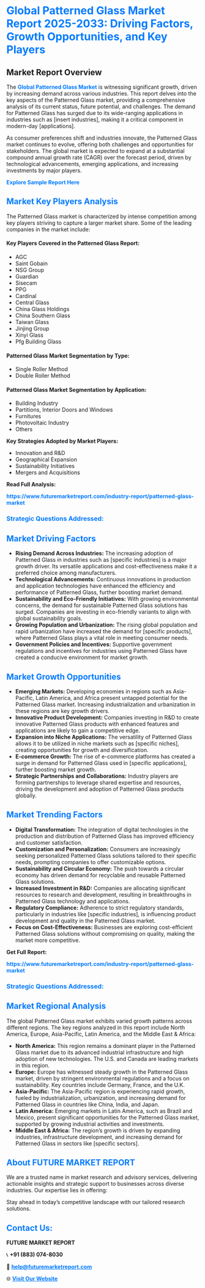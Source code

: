 <h1 style="color: #007BFF;">Global Patterned Glass Market Report 2025-2033: Driving Factors, Growth Opportunities, and Key Players</h1>

<section id="overview">
<h2>Market Report Overview</h2>
<p>The <a href="https://www.futuremarketreport.com/industry-report/patterned-glass-market" style="color: #007BFF; text-decoration: none;"><strong>Global Patterned Glass Market</strong></a> is witnessing significant growth, driven by increasing demand across various industries. This report delves into the key aspects of the Patterned Glass market, providing a comprehensive analysis of its current status, future potential, and challenges. The demand for Patterned Glass has surged due to its wide-ranging applications in industries such as [insert industries], making it a critical component in modern-day [applications].</p>
<p>As consumer preferences shift and industries innovate, the Patterned Glass market continues to evolve, offering both challenges and opportunities for stakeholders. The global market is expected to expand at a substantial compound annual growth rate (CAGR) over the forecast period, driven by technological advancements, emerging applications, and increasing investments by major players.</p>
</section>

<section id="overview">
<p><a href="https://www.futuremarketreport.com/request-sample/reportId=83402" style="color: #007BFF; text-decoration: none;"><strong>Explore Sample Report Here</strong></a></p>
</section>

<section id="key-players">
<h2 style="color: #007BFF;">Market Key Players Analysis</h2>
<p>The Patterned Glass market is characterized by intense competition among key players striving to capture a larger market share. Some of the leading companies in the market include:</p>
<h4>Key Players Covered in the Patterned Glass Report:</h4>
<ul><li>AGC</li><li>Saint Gobain</li><li>NSG Group</li><li>Guardian</li><li>Sisecam</li><li>PPG</li><li>Cardinal</li><li>Central Glass</li><li>China Glass Holdings</li><li>China Southern Glass</li><li>Taiwan Glass</li><li>Jinjing Group</li><li>Xinyi Glass</li><li>Pfg Building Glass</li></ul>
<h4>Patterned Glass Market Segmentation by Type:</h4>
<ul><li>Single Roller Method</li><li>Double Roller Method</li></ul>

<h4>Patterned Glass Market Segmentation by Application:</h4>
<ul><li>Building Industry</li><li>Partitions, Interior Doors and Windows</li><li>Furnitures</li><li>Photovoltaic Industry</li><li>Others</li></ul>
<p><strong>Key Strategies Adopted by Market Players:</strong></p>
<ul>
<li>Innovation and R&D</li>
<li>Geographical Expansion</li>
<li>Sustainability Initiatives</li>
<li>Mergers and Acquisitions</li>
</ul>
</section>

<section>
<p><strong>Read Full Analysis: </strong></p><a href="https://www.futuremarketreport.com/industry-report/patterned-glass-market" style="color: #007BFF; text-decoration: none;"><strong>https://www.futuremarketreport.com/industry-report/patterned-glass-market</strong></a>
<h3 style="color: #007BFF;">Strategic Questions Addressed:</h3>
</section>

<section id="driving-factors">
<h2 style="color: #007BFF;">Market Driving Factors</h2>
<ul>
<li><strong>Rising Demand Across Industries:</strong> The increasing adoption of Patterned Glass in industries such as [specific industries] is a major growth driver. Its versatile applications and cost-effectiveness make it a preferred choice among manufacturers.</li>
<li><strong>Technological Advancements:</strong> Continuous innovations in production and application technologies have enhanced the efficiency and performance of Patterned Glass, further boosting market demand.</li>
<li><strong>Sustainability and Eco-Friendly Initiatives:</strong> With growing environmental concerns, the demand for sustainable Patterned Glass solutions has surged. Companies are investing in eco-friendly variants to align with global sustainability goals.</li>
<li><strong>Growing Population and Urbanization:</strong> The rising global population and rapid urbanization have increased the demand for [specific products], where Patterned Glass plays a vital role in meeting consumer needs.</li>
<li><strong>Government Policies and Incentives:</strong> Supportive government regulations and incentives for industries using Patterned Glass have created a conducive environment for market growth.</li>
</ul>
</section>

<section id="growth-opportunities">
<h2 style="color: #007BFF;">Market Growth Opportunities</h2>
<ul>
<li><strong>Emerging Markets:</strong> Developing economies in regions such as Asia-Pacific, Latin America, and Africa present untapped potential for the Patterned Glass market. Increasing industrialization and urbanization in these regions are key growth drivers.</li>
<li><strong>Innovative Product Development:</strong> Companies investing in R&D to create innovative Patterned Glass products with enhanced features and applications are likely to gain a competitive edge.</li>
<li><strong>Expansion into Niche Applications:</strong> The versatility of Patterned Glass allows it to be utilized in niche markets such as [specific niches], creating opportunities for growth and diversification.</li>
<li><strong>E-commerce Growth:</strong> The rise of e-commerce platforms has created a surge in demand for Patterned Glass used in [specific applications], further boosting market growth.</li>
<li><strong>Strategic Partnerships and Collaborations:</strong> Industry players are forming partnerships to leverage shared expertise and resources, driving the development and adoption of Patterned Glass products globally.</li>
</ul>
</section>

<section id="trending-factors">
<h2 style="color: #007BFF;">Market Trending Factors</h2>
<ul>
<li><strong>Digital Transformation:</strong> The integration of digital technologies in the production and distribution of Patterned Glass has improved efficiency and customer satisfaction.</li>
<li><strong>Customization and Personalization:</strong> Consumers are increasingly seeking personalized Patterned Glass solutions tailored to their specific needs, prompting companies to offer customizable options.</li>
<li><strong>Sustainability and Circular Economy:</strong> The push towards a circular economy has driven demand for recyclable and reusable Patterned Glass solutions.</li>
<li><strong>Increased Investment in R&D:</strong> Companies are allocating significant resources to research and development, resulting in breakthroughs in Patterned Glass technology and applications.</li>
<li><strong>Regulatory Compliance:</strong> Adherence to strict regulatory standards, particularly in industries like [specific industries], is influencing product development and quality in the Patterned Glass market.</li>
<li><strong>Focus on Cost-Effectiveness:</strong> Businesses are exploring cost-efficient Patterned Glass solutions without compromising on quality, making the market more competitive.</li>
</ul>
</section>

<section>
<p><strong>Get Full Report: </strong></p><a href="https://www.futuremarketreport.com/industry-report/patterned-glass-market" style="color: #007BFF; text-decoration: none;"><strong>https://www.futuremarketreport.com/industry-report/patterned-glass-market</strong></a>
<h3 style="color: #007BFF;">Strategic Questions Addressed:</h3>
</section>


<section id="regional-analysis">
<h2 style="color: #007BFF;">Market Regional Analysis</h2>
<p>The global Patterned Glass market exhibits varied growth patterns across different regions. The key regions analyzed in this report include North America, Europe, Asia-Pacific, Latin America, and the Middle East & Africa:</p>
<ul>
<li><strong>North America:</strong> This region remains a dominant player in the Patterned Glass market due to its advanced industrial infrastructure and high adoption of new technologies. The U.S. and Canada are leading markets in this region.</li>
<li><strong>Europe:</strong> Europe has witnessed steady growth in the Patterned Glass market, driven by stringent environmental regulations and a focus on sustainability. Key countries include Germany, France, and the U.K.</li>
<li><strong>Asia-Pacific:</strong> The Asia-Pacific region is experiencing rapid growth, fueled by industrialization, urbanization, and increasing demand for Patterned Glass in countries like China, India, and Japan.</li>
<li><strong>Latin America:</strong> Emerging markets in Latin America, such as Brazil and Mexico, present significant opportunities for the Patterned Glass market, supported by growing industrial activities and investments.</li>
<li><strong>Middle East & Africa:</strong> The region’s growth is driven by expanding industries, infrastructure development, and increasing demand for Patterned Glass in sectors like [specific sectors].</li>
</ul>
</section>

<footer>
<h2 style="color: #007BFF;">About FUTURE MARKET REPORT</h2>
<p>We are a trusted name in market research and advisory services, delivering actionable insights and strategic support to businesses across diverse industries. Our expertise lies in offering:</p>

<p>Stay ahead in today’s competitive landscape with our tailored research solutions.</p>

<h2 style="color: #007BFF;">Contact Us:</h2>
<p><strong>FUTURE MARKET REPORT</strong></p>
<p>📞 <strong>+91 (883) 074-8030</strong></p>
<p>📧 <strong><a href="mailto:help@futuremarketreport.com" style="color: #007BFF;">help@futuremarketreport.com</a></strong></p>
<p>🌐 <strong><a href="https://www.futuremarketreport.com/" style="color: #007BFF;">Visit Our Website</a></strong></p>
</footer>
